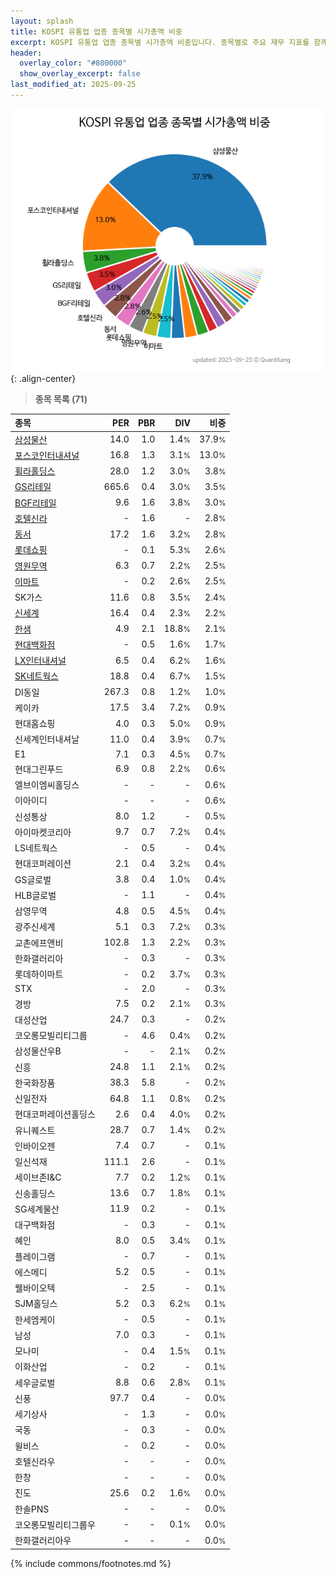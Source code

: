 ```yaml
---
layout: splash
title: KOSPI 유통업 업종 종목별 시가총액 비중
excerpt: KOSPI 유통업 업종 종목별 시가총액 비중입니다. 종목별로 주요 재무 지표를 함께 표시합니다.
header:
  overlay_color: "#800000"
  show_overlay_excerpt: false
last_modified_at: 2025-09-25
---
```



![KOSPI 유통업 업종 종목별 시가총액 비중](/stats/sector/images/kospi_업종_유통업_종목.png){: .align-center}


> **종목 목록 (71)**<a id="list"></a>

| **종목** | **PER** | **PBR** | **DIV** | **비중** |
| :------- | ------: | ------: | ------: | -------: |
| [삼성물산](/028260/) | 14.0 | 1.0 | 1.4<small>%</small> | 37.9<small>%</small> |
| [포스코인터내셔널](/047050/) | 16.8 | 1.3 | 3.1<small>%</small> | 13.0<small>%</small> |
| [휠라홀딩스](/081660/) | 28.0 | 1.2 | 3.0<small>%</small> | 3.8<small>%</small> |
| [GS리테일](/007070/) | 665.6 | 0.4 | 3.0<small>%</small> | 3.5<small>%</small> |
| [BGF리테일](/282330/) | 9.6 | 1.6 | 3.8<small>%</small> | 3.0<small>%</small> |
| [호텔신라](/008770/) | - | 1.6 | - | 2.8<small>%</small> |
| [동서](/026960/) | 17.2 | 1.6 | 3.2<small>%</small> | 2.8<small>%</small> |
| [롯데쇼핑](/023530/) | - | 0.1 | 5.3<small>%</small> | 2.6<small>%</small> |
| [영원무역](/111770/) | 6.3 | 0.7 | 2.2<small>%</small> | 2.5<small>%</small> |
| [이마트](/139480/) | - | 0.2 | 2.6<small>%</small> | 2.5<small>%</small> |
| SK가스 | 11.6 | 0.8 | 3.5<small>%</small> | 2.4<small>%</small> |
| [신세계](/004170/) | 16.4 | 0.4 | 2.3<small>%</small> | 2.2<small>%</small> |
| [한샘](/009240/) | 4.9 | 2.1 | 18.8<small>%</small> | 2.1<small>%</small> |
| [현대백화점](/069960/) | - | 0.5 | 1.6<small>%</small> | 1.7<small>%</small> |
| [LX인터내셔널](/001120/) | 6.5 | 0.4 | 6.2<small>%</small> | 1.6<small>%</small> |
| [SK네트웍스](/001740/) | 18.8 | 0.4 | 6.7<small>%</small> | 1.5<small>%</small> |
| DI동일 | 267.3 | 0.8 | 1.2<small>%</small> | 1.0<small>%</small> |
| 케이카 | 17.5 | 3.4 | 7.2<small>%</small> | 0.9<small>%</small> |
| 현대홈쇼핑 | 4.0 | 0.3 | 5.0<small>%</small> | 0.9<small>%</small> |
| 신세계인터내셔날 | 11.0 | 0.4 | 3.9<small>%</small> | 0.7<small>%</small> |
| E1 | 7.1 | 0.3 | 4.5<small>%</small> | 0.7<small>%</small> |
| 현대그린푸드 | 6.9 | 0.8 | 2.2<small>%</small> | 0.6<small>%</small> |
| 엘브이엠씨홀딩스 | - | - | - | 0.6<small>%</small> |
| 이아이디 | - | - | - | 0.6<small>%</small> |
| 신성통상 | 8.0 | 1.2 | - | 0.5<small>%</small> |
| 아이마켓코리아 | 9.7 | 0.7 | 7.2<small>%</small> | 0.4<small>%</small> |
| LS네트웍스 | - | 0.5 | - | 0.4<small>%</small> |
| 현대코퍼레이션 | 2.1 | 0.4 | 3.2<small>%</small> | 0.4<small>%</small> |
| GS글로벌 | 3.8 | 0.4 | 1.0<small>%</small> | 0.4<small>%</small> |
| HLB글로벌 | - | 1.1 | - | 0.4<small>%</small> |
| 삼영무역 | 4.8 | 0.5 | 4.5<small>%</small> | 0.4<small>%</small> |
| 광주신세계 | 5.1 | 0.3 | 7.2<small>%</small> | 0.3<small>%</small> |
| 교촌에프앤비 | 102.8 | 1.3 | 2.2<small>%</small> | 0.3<small>%</small> |
| 한화갤러리아 | - | 0.3 | - | 0.3<small>%</small> |
| 롯데하이마트 | - | 0.2 | 3.7<small>%</small> | 0.3<small>%</small> |
| STX | - | 2.0 | - | 0.3<small>%</small> |
| 경방 | 7.5 | 0.2 | 2.1<small>%</small> | 0.3<small>%</small> |
| 대성산업 | 24.7 | 0.3 | - | 0.2<small>%</small> |
| 코오롱모빌리티그룹 | - | 4.6 | 0.4<small>%</small> | 0.2<small>%</small> |
| 삼성물산우B | - | - | 2.1<small>%</small> | 0.2<small>%</small> |
| 신흥 | 24.8 | 1.1 | 2.1<small>%</small> | 0.2<small>%</small> |
| 한국화장품 | 38.3 | 5.8 | - | 0.2<small>%</small> |
| 신일전자 | 64.8 | 1.1 | 0.8<small>%</small> | 0.2<small>%</small> |
| 현대코퍼레이션홀딩스 | 2.6 | 0.4 | 4.0<small>%</small> | 0.2<small>%</small> |
| 유니퀘스트 | 28.7 | 0.7 | 1.4<small>%</small> | 0.2<small>%</small> |
| 인바이오젠 | 7.4 | 0.7 | - | 0.1<small>%</small> |
| 일신석재 | 111.1 | 2.6 | - | 0.1<small>%</small> |
| 세이브존I&C | 7.7 | 0.2 | 1.2<small>%</small> | 0.1<small>%</small> |
| 신송홀딩스 | 13.6 | 0.7 | 1.8<small>%</small> | 0.1<small>%</small> |
| SG세계물산 | 11.9 | 0.2 | - | 0.1<small>%</small> |
| 대구백화점 | - | 0.3 | - | 0.1<small>%</small> |
| 혜인 | 8.0 | 0.5 | 3.4<small>%</small> | 0.1<small>%</small> |
| 플레이그램 | - | 0.7 | - | 0.1<small>%</small> |
| 에스메디 | 5.2 | 0.5 | - | 0.1<small>%</small> |
| 웰바이오텍 | - | 2.5 | - | 0.1<small>%</small> |
| SJM홀딩스 | 5.2 | 0.3 | 6.2<small>%</small> | 0.1<small>%</small> |
| 한세엠케이 | - | 0.5 | - | 0.1<small>%</small> |
| 남성 | 7.0 | 0.3 | - | 0.1<small>%</small> |
| 모나미 | - | 0.4 | 1.5<small>%</small> | 0.1<small>%</small> |
| 이화산업 | - | 0.2 | - | 0.1<small>%</small> |
| 세우글로벌 | 8.8 | 0.6 | 2.8<small>%</small> | 0.1<small>%</small> |
| 신풍 | 97.7 | 0.4 | - | 0.0<small>%</small> |
| 세기상사 | - | 1.3 | - | 0.0<small>%</small> |
| 국동 | - | 0.3 | - | 0.0<small>%</small> |
| 윌비스 | - | 0.2 | - | 0.0<small>%</small> |
| 호텔신라우 | - | - | - | 0.0<small>%</small> |
| 한창 | - | - | - | 0.0<small>%</small> |
| 진도 | 25.6 | 0.2 | 1.6<small>%</small> | 0.0<small>%</small> |
| 한솔PNS | - | - | - | 0.0<small>%</small> |
| 코오롱모빌리티그룹우 | - | - | 0.1<small>%</small> | 0.0<small>%</small> |
| 한화갤러리아우 | - | - | - | 0.0<small>%</small> |

{% include commons/footnotes.md %}